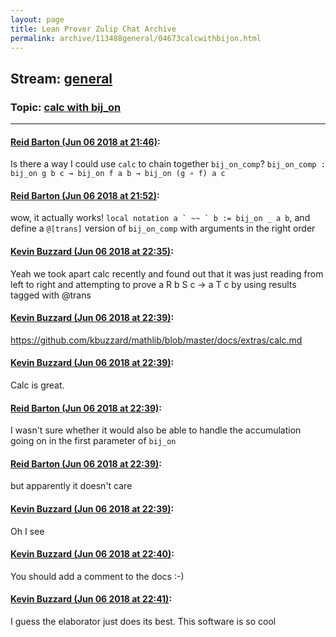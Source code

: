 ```yaml
---
layout: page
title: Lean Prover Zulip Chat Archive 
permalink: archive/113488general/04673calcwithbijon.html
---
```


## Stream: [general](index.html)
### Topic: [calc with bij_on](04673calcwithbijon.html)

---

#### [Reid Barton (Jun 06 2018 at 21:46)](https://leanprover.zulipchat.com/#narrow/stream/113488-general/topic/calc%20with%20bij_on/near/127674091):
Is there a way I could use `calc` to chain together `bij_on_comp`?
`bij_on_comp : bij_on g b c → bij_on f a b → bij_on (g ∘ f) a c`

#### [Reid Barton (Jun 06 2018 at 21:52)](https://leanprover.zulipchat.com/#narrow/stream/113488-general/topic/calc%20with%20bij_on/near/127674456):
wow, it actually works! ``local notation a ` ~~ ` b := bij_on _ a b``, and define a `@[trans]` version of `bij_on_comp` with arguments in the right order

#### [Kevin Buzzard (Jun 06 2018 at 22:35)](https://leanprover.zulipchat.com/#narrow/stream/113488-general/topic/calc%20with%20bij_on/near/127676519):
Yeah we took apart calc recently and found out that it was just reading from left to right and attempting to prove a R b S c -> a T c by using results tagged with @trans

#### [Kevin Buzzard (Jun 06 2018 at 22:39)](https://leanprover.zulipchat.com/#narrow/stream/113488-general/topic/calc%20with%20bij_on/near/127676710):
https://github.com/kbuzzard/mathlib/blob/master/docs/extras/calc.md

#### [Kevin Buzzard (Jun 06 2018 at 22:39)](https://leanprover.zulipchat.com/#narrow/stream/113488-general/topic/calc%20with%20bij_on/near/127676713):
Calc is great.

#### [Reid Barton (Jun 06 2018 at 22:39)](https://leanprover.zulipchat.com/#narrow/stream/113488-general/topic/calc%20with%20bij_on/near/127676725):
I wasn't sure whether it would also be able to handle the accumulation going on in the first parameter of `bij_on`

#### [Reid Barton (Jun 06 2018 at 22:39)](https://leanprover.zulipchat.com/#narrow/stream/113488-general/topic/calc%20with%20bij_on/near/127676729):
but apparently it doesn't care

#### [Kevin Buzzard (Jun 06 2018 at 22:39)](https://leanprover.zulipchat.com/#narrow/stream/113488-general/topic/calc%20with%20bij_on/near/127676731):
Oh I see

#### [Kevin Buzzard (Jun 06 2018 at 22:40)](https://leanprover.zulipchat.com/#narrow/stream/113488-general/topic/calc%20with%20bij_on/near/127676784):
You should add a comment to the docs :-)

#### [Kevin Buzzard (Jun 06 2018 at 22:41)](https://leanprover.zulipchat.com/#narrow/stream/113488-general/topic/calc%20with%20bij_on/near/127676823):
I guess the elaborator just does its best. This software is so cool


